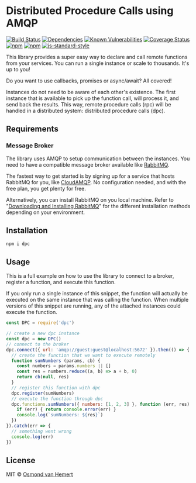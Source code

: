 # Distributed Procedure Calls using AMQP

[![Build Status](https://travis-ci.com/ovhemert/dpc.svg?branch=master)](https://travis-ci.com/ovhemert/dpc)
[![Dependencies](https://img.shields.io/david/ovhemert/dpc.svg)](https://david-dm.org/ovhemert/dpc)
[![Known Vulnerabilities](https://snyk.io/test/npm/dpc/badge.svg)](https://snyk.io/test/npm/dpc)
[![Coverage Status](https://coveralls.io/repos/github/ovhemert/dpc/badge.svg?branch=master)](https://coveralls.io/github/ovhemert/dpc?branch=master)
[![npm](https://img.shields.io/npm/v/dpc.svg)](https://www.npmjs.com/package/dpc)
[![npm](https://img.shields.io/npm/dm/dpc.svg)](https://www.npmjs.com/package/dpc)
[![js-standard-style](https://img.shields.io/badge/code%20style-standard-brightgreen.svg?style=flat)](http://standardjs.com/)

This library provides a super easy way to declare and call remote functions from your services. You can run a single instance or scale to thousands. It's up to you!

Do you want to use callbacks, promises or async/await? All covered!

Instances do not need to be aware of each other's existence. The first instance that is available to pick up the function call, will process it, and send back the results.
This way, remote procedure calls (rpc) will be handled in a distributed system: distributed procedure calls (dpc).

## Requirements

### Message Broker
The library uses AMQP to setup communication between the instances. You need to have a compatible message broker available like [RabbitMQ](https://www.rabbitmq.com).

The fastest way to get started is by signing up for a service that hosts RabbitMQ for you, like [CloudAMQP](https://www.cloudamqp.com). No configuration needed, and with the free plan, you get plenty for free.

Alternatively, you can install RabbitMQ on you local machine. Refer to "[Downloading and Installing RabbitMQ](https://www.rabbitmq.com/download.html)" for the different installation methods depending on your environment.

## Installation

```
npm i dpc
```

## Usage

This is a full example on how to use the library to connect to a broker, register a function, and execute this function.

If you only run a single instance of this snippet, the function will actually be executed on the same instance that was calling the function.
When multiple versions of this snippet are running, any of the attached instances could execute the function.

```js
const DPC = require('dpc')

// create a new dpc instance
const dpc = new DPC()
// connect to the broker
dpc.connect({ url: 'amqp://guest:guest@localhost:5672' }).then(() => {
  // create the function that we want to execute remotely
  function sumNumbers (params, cb) {
    const numbers = params.numbers || []
    const res = numbers.reduce((a, b) => a + b, 0)
    return cb(null, res)
  }
  // register this function with dpc
  dpc.register(sumNumbers)
  // execute the function through dpc
  dpc.functions.sumNumbers({ numbers: [1, 2, 3] }, function (err, res) {
    if (err) { return console.error(err) }
    console.log(`sumNumbers: ${res}`)
  })
}).catch(err => {
  // something went wrong
  console.log(err)
})
```

## License

MIT © [Osmond van Hemert](https://www.osmondvanhemert.nl)
